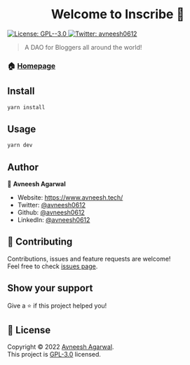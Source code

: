 <h1 align="center">Welcome to Inscribe 👋</h1>
<p>
  <a href="https://github.com/avneesh0612/Inscribe/blob/main/LICENSE" target="_blank">
    <img alt="License: GPL--3.0" src="https://img.shields.io/badge/License-GPL--3.0-yellow.svg" />
  </a>
  <a href="https://twitter.com/avneesh0612" target="_blank">
    <img alt="Twitter: avneesh0612" src="https://img.shields.io/twitter/follow/avneesh0612.svg?style=social" />
  </a>
</p>

> A DAO for Bloggers all around the world!

### 🏠 [Homepage](http://inscribedao.me/)

## Install

```sh
yarn install
```

## Usage

```sh
yarn dev
```

## Author

👤 **Avneesh Agarwal**

* Website: https://www.avneesh.tech/
* Twitter: [@avneesh0612](https://twitter.com/avneesh0612)
* Github: [@avneesh0612](https://github.com/avneesh0612)
* LinkedIn: [@avneesh0612](https://linkedin.com/in/avneesh0612)

## 🤝 Contributing

Contributions, issues and feature requests are welcome!<br />Feel free to check [issues page](https://github.com/avneesh0612/Inscribe/issues). 

## Show your support

Give a ⭐️ if this project helped you!

## 📝 License

Copyright © 2022 [Avneesh Agarwal](https://github.com/avneesh0612).<br />
This project is [GPL-3.0](https://github.com/avneesh0612/Inscribe/blob/main/LICENSE) licensed.
